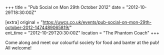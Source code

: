 +++
title = "Pub Social on Mon 29th October 2012"
date = "2012-10-29T18:30:00Z"

[extra]
original = "https://uwcs.co.uk/events/pub-social-on-mon-29th-october-2012-1474489065819/"    
ent_time = "2012-10-29T20:30:00Z"
location = "The Phantom Coach"
+++

Come along and meet our colourful society for food and banter at the pub\! All welcome\!


